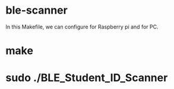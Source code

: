 # ble-scanner

In this Makefile, we can configure for Raspberry pi and for PC.

# make
# sudo ./BLE_Student_ID_Scanner

